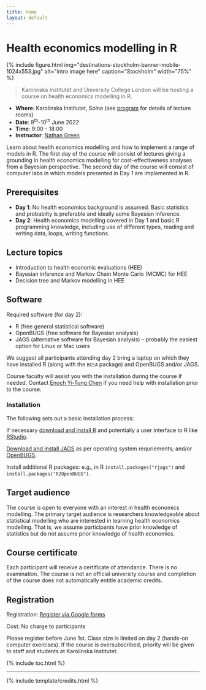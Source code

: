 ```yaml
---
title: Home
layout: default
---
```


# Health economics modelling in R

{% include figure.html img="destinations-stockholm-banner-mobile-1024x553.jpg" alt="intro image here" caption="Stockholm" width="75%" %}

> Karolinska Institutet and University College London will be hosting a course on health economics modelling in R.

* __Where__: Karolinska Institutet, Solna (see [program](https://n8thangreen.github.io/Stockholm-health-economics-course/content/program.html) for details of lecture rooms)
* __Date__: 9<sup>th</sup>-10<sup>th</sup> June 2022
* __Time__: 9:00 - 18:00
* __Instructor__: [Nathan Green](https://iris.ucl.ac.uk/iris/browse/profile?upi=NGGRE44)


Learn about health economics modelling and how to implement a range of models in R.
The first day of the course will consist of lectures giving a grounding in health economics modelling for cost-effectiveness analyses from a Bayesian perspective.
The second day of the course will consist of computer labs in which models presented in Day 1 are implemented in R.

## Prerequisites
* __Day 1__: No health economics background is assumed. Basic statistics and probabilty is preferable and ideally some Bayesian inference.
* __Day 2__: Health economics modelling covered in Day 1 and basic R programming knowledge, including use of different types, reading and writing data, loops, writing functions.

## Lecture topics
* Introduction to health economic evaluations (HEE)
* Bayesian inference and Markov Chain Monte Carlo (MCMC) for HEE
* Decision tree and Markov modelling in HEE


## Software
Required software (for day 2):
* R (free general statistical software)
* OpenBUGS (free software for Bayesian analysis)
* JAGS (alternative software for Bayesian analysis) – probably the easiest option for Linux or Mac users

We suggest all participants attending day 2 bring a laptop on which they have installed R (along with the `BCEA` package) and OpenBUGS and/or JAGS.

Course faculty will assist you with the installation during the course if needed. Contact [Enoch Yi-Tung Chen](mailto:enoch.yitung.chen@ki.se) if you need help with installation prior to the course.



### Installation
The following sets out a basic installation process:

If necessary [download and install R](https://www.r-project.org/) and potentially a user interface to R like [RStudio](https://www.rstudio.com/).

[Download and install JAGS](https://mcmc-jags.sourceforge.io/) as per operating system requriements;
and/or [OpenBUGS](https://openbugs.net/w/Downloads).

Install additional R packages: e.g., in R `install.packages("rjags")` and `install.packages("R2OpenBUGS")`.

## Target audience
The course is open to everyone with an interest in health economics modelling. The primary target audience is researchers knowledgeable about statistical modelling who are interested in learning health economics modelling. That is, we assume participants have prior knowledge of statistics but do not assume prior knowledge of health economics.

## Course certificate
Each participant will receive a certificate of attendance. There is no examination. The course is not an official university course and completion of the course does not automatically entitle academic credits.

## Registration
Registration: [Register via Google forms](https://forms.gle/iWhDxiLWY4nGW5JEA)

Cost: No charge to participants

Please register before June 1st. Class size is limited on day 2 (hands-on computer exercises). If the course is oversubscribed, priority will be given to staff and students at Karolinska Institutet.  

{% include toc.html %}

------

{% include template/credits.html %}
